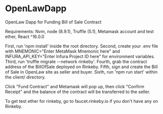 # OpenLawDapp
OpenLaw Dapp for Funding Bill of Sale Contract

Requirements: Nvm, node (8.9.1), Truffle (5.1), Metamask account and test ether, React ^16.0.0

First, run 'npm install' inside the root directory. 
Second, create your .env file with MNEMONIC="Enter MetaMask Mnemonic here" and INFURA_API_KEY="Enter Infura Project ID here" 
for environment variables. 
Third, run 'truffle migrate --network rinkeby'.
Fourth, grab the contract address of the BillOfSale deployed on Rinkeby. 
Fifth, sign and create the Bill of Sale in OpenLaw site as seller and buyer. 
Sixth, run 'npm run start' within the client/ directory. 

Click "Fund Contract" and Metamask will pop up, then click "Confirm Receipt" and the balance of the contract will be transferred to the seller. 

To get test ether for rinkeby, go to faucet.rinkeby.io if you don't have any on Rinkeby. 





